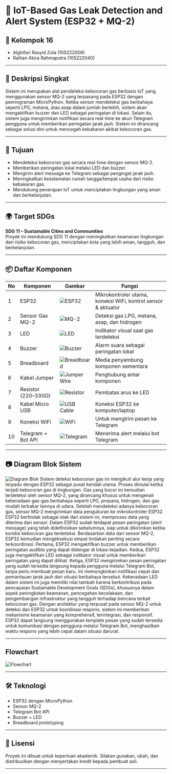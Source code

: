 # 🚨 IoT-Based Gas Leak Detection and Alert System (ESP32 + MQ-2)

## 👥 Kelompok 16
- Alghifari Rasyid Zola (105222006)  
- Raihan Akira Rahmaputra (105222040)

---

## 📌 Deskripsi Singkat
Sistem ini merupakan alat pendeteksi kebocoran gas berbasis IoT yang menggunakan sensor MQ-2 yang terpasang pada ESP32 dengan pemrograman MicroPython. Ketika sensor mendeteksi gas berbahaya seperti LPG, metana, atau asap dalam jumlah berlebih, sistem akan mengaktifkan buzzer dan LED sebagai peringatan di lokasi. Selain itu, sistem juga mengirimkan notifikasi secara real-time ke akun Telegram pengguna untuk memberikan peringatan jarak jauh. Sistem ini dirancang sebagai solusi dini untuk mencegah kebakaran akibat kebocoran gas.

---

## 🎯 Tujuan
- Mendeteksi kebocoran gas secara real-time dengan sensor MQ-2.
- Memberikan peringatan lokal melalui LED dan buzzer.
- Mengirim alert message ke Telegram sebagai pengingat jarak jauh.
- Meningkatkan keselamatan rumah tangga/tempat usaha dari risiko kebakaran gas.
- Mendukung penerapan IoT untuk menciptakan lingkungan yang aman dan berkelanjutan.

---

## 🌍 Target SDGs
**SDG 11 – Sustainable Cities and Communities**  
Proyek ini mendukung SDG 11 dengan meningkatkan keamanan lingkungan dari risiko kebocoran gas, menciptakan kota yang lebih aman, tangguh, dan berkelanjutan.

---

## 📦 Daftar Komponen

| No | Komponen                | Gambar                                                                 | Fungsi                                                                 |
|----|-------------------------|------------------------------------------------------------------------|------------------------------------------------------------------------|
| 1  | ESP32                   | ![ESP32](gambar/1.jpg) | Mikrokontroler utama, koneksi WiFi, kontrol sensor & aktuator         |
| 2  | Sensor Gas MQ-2         | ![MQ-2](gambar/2.jpg) | Deteksi gas LPG, metana, asap, dan hidrogen                           |
| 3  | LED                     | ![LED](gambar/3.jpg) | Indikator visual saat gas terdeteksi                                  |
| 4  | Buzzer                  | ![Buzzer](gambar/4.jpg) | Alarm suara sebagai peringatan lokal                                  |
| 5  | Breadboard              | ![Breadboard](gambar/5.jpg) | Media penyambung komponen sementara                                   |
| 6  | Kabel Jumper            | ![Jumper Wire](gambar/6.jpg) | Penghubung antar komponen                                              |
| 7  | Resistor (220–330Ω)     | ![Resistor](gambar/7.jpg) | Pembatas arus ke LED                                                  |
| 8  | Kabel Micro USB         | ![USB Cable](gambar/8.jpg) | Koneksi ESP32 ke komputer/laptop                                      |
| 9  | Koneksi WiFi            | ![WiFi](gambar/9.png) | Untuk mengirim pesan ke Telegram                                       |
| 10 | Telegram + Bot API      | ![Telegram](https://upload.wikimedia.org/wikipedia/commons/8/82/Telegram_logo.svg) | Menerima alert melalui bot Telegram                                   |

---

## 📷 Diagram Blok Sistem
![Diagram Blok](gambar/sbd.png)
Sistem deteksi kebocoran gas ini mengikuti alur kerja yang terpadu dengan ESP32 sebagai pusat kendali utama. Proses dimulai ketika terjadi kebocoran gas di lingkungan. Gas yang bocor ini kemudian terdeteksi oleh sensor MQ-2, yang dirancang khusus untuk mengenali keberadaan gas-gas berbahaya seperti LPG, propana, hidrogen, dan gas mudah terbakar lainnya di udara.
Setelah mendeteksi adanya kebocoran gas, sensor MQ-2 mengirimkan data pengukuran ke mikrokontroler ESP32. ESP32 bertindak sebagai otak dari sistem ini, memproses data yang diterima dari sensor. Dalam ESP32 sudah terdapat pesan peringatan (alert message) yang telah didefinisikan sebelumnya, siap untuk dikirimkan ketika kondisi kebocoran gas terdeteksi.
Berdasarkan data dari sensor MQ-2, ESP32 kemudian mengeksekusi empat tindakan penting secara terkoordinasi:
Pertama, ESP32 mengaktifkan buzzer untuk memberikan peringatan audible yang dapat didengar di lokasi kejadian. Kedua, ESP32 juga mengaktifkan LED sebagai indikator visual untuk memberikan peringatan yang dapat dilihat. Ketiga, ESP32 mengirimkan pesan peringatan yang sudah tersedia langsung kepada pengguna melalui Telegram Bot, tanpa perlu membuat pesan baru. Ini memungkinkan notifikasi cepat dan pemantauan jarak jauh dari situasi berbahaya tersebut.
Keberadaan LED dalam sistem ini juga memiliki nilai tambah karena berkontribusi pada pencapaian Sustainable Development Goals (SDGs), khususnya dalam aspek peningkatan keamanan, pencegahan kecelakaan, dan pengembangan infrastruktur yang tangguh terhadap bencana terkait kebocoran gas.
Dengan arsitektur yang terpusat pada sensor MQ-2 untuk deteksi dan ESP32 untuk koordinasi respons, sistem ini memberikan mekanisme keamanan yang komprehensif, terintegrasi, dan responsif. ESP32 dapat langsung menggunakan template pesan yang sudah tersedia untuk komunikasi dengan pengguna melalui Telegram Bot, menghasilkan waktu respons yang lebih cepat dalam situasi darurat.

---
## Flowchart
![Flowchart](gambar/flowchart.jpeg)

---

## 🛠️ Teknologi
- ESP32 dengan MicroPython
- Sensor MQ-2
- Telegram Bot API
- Buzzer + LED
- Breadboard prototyping

---


## 📄 Lisensi
Proyek ini dibuat untuk keperluan akademik. Silakan gunakan, ubah, dan distribusikan dengan menyertakan kredit kepada pembuat asli.

---


